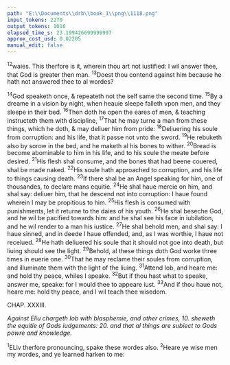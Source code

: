 ```yaml
---
path: "E:\\Documents\\drb\\book_1\\png\\1118.png"
input_tokens: 2270
output_tokens: 1016
elapsed_time_s: 23.199426699999997
approx_cost_usd: 0.02205
manual_edit: false
---
```

<sup>12</sup>waies. This therfore is it, wherein thou art not iustified: I wil answer thee, that God is greater then man. <sup>13</sup>Doest thou contend against him because he hath not answered thee to al wordes?

<sup>14</sup>God speaketh once, & repeateth not the self same the second time. <sup>15</sup>By a dreame in a vision by night, when heauie sleepe falleth vpon men, and they sleepe in their bed. <sup>16</sup>Then doth he open the eares of men, & teaching instructeth them with discipline, <sup>17</sup>That he may turne a man from these things, which he doth, & may deliuer him from pride: <sup>18</sup>Deliuering his soule from corruption: and his life, that it passe not vnto the sword. <sup>19</sup>He rebuketh also by sorow in the bed, and he maketh al his bones to wither. <sup>20</sup>Bread is become abominable to him in his life, and to his soule the meate before desired. <sup>21</sup>His flesh shal consume, and the bones that had beene couered, shal be made naked. <sup>22</sup>His soule hath approached to corruption, and his life to things causing death. <sup>23</sup>If there shal be an Angel speaking for him, one of thousandes, to declare mans equitie. <sup>24</sup>He shal haue mercie on him, and shal say: deliuer him, that he descend not into corruption: I haue found wherein I may be propitious to him. <sup>25</sup>His flesh is consumed with punishments, let it returne to the daies of his youth. <sup>26</sup>He shal beseche God, and he wil be pacified towards him: and he shal see his face in iubilation, and he wil render to a man his iustice. <sup>27</sup>He shal behold men, and shal say: I haue sinned, and in deede I haue offended, and, as I was worthie, I haue not receiued. <sup>28</sup>He hath deliuered his soule that it should not goe into death, but liuing should see the light. <sup>29</sup>Behold, al these things doth God worke three times in euerie one. <sup>30</sup>That he may reclame their soules from corruption, and illuminate them with the light of the liuing. <sup>31</sup>Attend Iob, and heare me: and hold thy peace, whiles I speake. <sup>32</sup>But if thou hast what to speake, answer me, speake: for I would thee to appeare iust. <sup>33</sup>And if thou haue not, heare me: hold thy peace, and I wil teach thee wisedom.

CHAP. XXXIII.

*Against Eliu chargeth Iob with blasphemie, and other crimes, 10. sheweth the equitie of Gods iudgements: 20. and that al things are subiect to Gods powre and knowledge.*

<sup>1</sup>ELiv therfore pronouncing, spake these wordes also. <sup>2</sup>Heare ye wise men my wordes, and ye learned harken to me:

[^1]: It is true that Gods wil once vttered ought to suffice al men, for he answereth not to ech one by a particular speach, but by common speach (or fact) satisfieth al mens questions. wherof S. Gregorie noteth this general rule. *vi. 14 precedentium su forma sequentium. The life of them that goe be fore timedes forme (or rule) of them that fo low. li. 23. c. 18. c. 19.*

[^2]: But Eliu falsely supposed that God by Iobs affliction had declared that he was a wicked man. For in dede God declared the contrarie. c. 1. v. 1. & c. 2. v. 3.